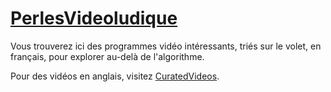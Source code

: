 # [PerlesVideoludique](https://www.telumire.be/PerlesVideoludique)

Vous trouverez ici des programmes vidéo intéressants, triés sur le volet, en français, pour explorer au-delà de l'algorithme.

Pour des vidéos en anglais, visitez [CuratedVideos](https://www.telumire.be/CuratedVideos).
